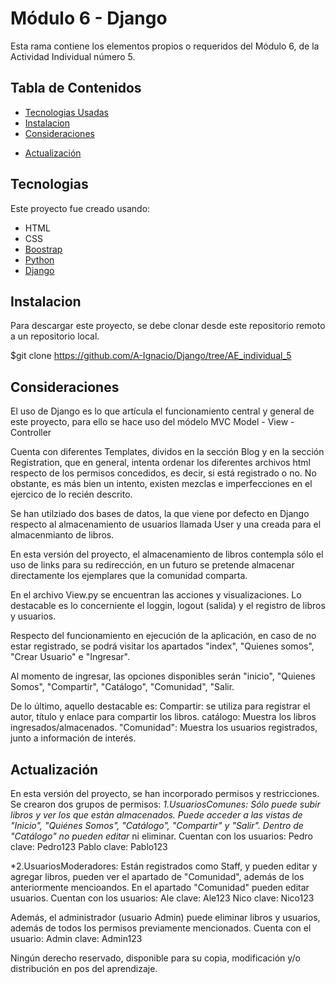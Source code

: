 # Módulo 6 - Django

Esta rama contiene los elementos propios o requeridos del Módulo 6, de la Actividad Individual número 5.

## Tabla de Contenidos

* [Tecnologias Usadas](#Tecnologias)
* [Instalacion](#Instalacion)
* [Consideraciones](#Consideraciones)
+ [Actualización](#Actualizacion)

<a name="Tecnologias"></a>
## Tecnologias

Este proyecto fue creado usando:
* HTML
* CSS
* [Boostrap](https://getbootstrap.com/)
* [Python](https://www.python.org/)
* [Django](https://www.djangoproject.com/)  


<a name="Instalacion"></a>
## Instalacion
Para descargar este proyecto, se debe clonar desde este repositorio remoto a un repositorio local.

$git clone https://github.com/A-Ignacio/Django/tree/AE_individual_5

<a name="Consideraciones"></a>
## Consideraciones

El uso de Django es lo que artícula el funcionamiento central y general de este proyecto, para ello se hace uso del módelo MVC Model - View - Controller

Cuenta con diferentes Templates, dividos en la sección Blog y en la sección Registration, que en general, intenta ordenar los diferentes archivos html respecto de los permisos concedidos, es decir, si está registrado o no. No obstante, es más bien un intento, existen mezclas e imperfecciones en el ejercico de lo recién descrito.

Se han utilziado dos bases de datos, la que viene por defecto en Django respecto al almacenamiento de usuarios llamada User y una creada para el almacenmianto de libros.

En esta versión del proyecto, el almacenamiento de libros contempla sólo el uso de links para su redirección, en un futuro se pretende almacenar directamente los ejemplares que la comunidad comparta.

En el archivo View.py se encuentran las acciones y visualizaciones. Lo destacable es lo concerniente el loggin, logout (salida) y el registro de libros y usuarios.

Respecto del funcionamiento en ejecución de la aplicación, en caso de no estar registrado, se podrá visitar los apartados "index", "Quienes somos", "Crear Usuario" e "Ingresar".

Al momento de ingresar, las opciones disponibles serán "inicio", "Quienes Somos", "Compartir", "Catálogo", "Comunidad", "Salir.

De lo último, aquello destacable es:
  Compartir: se utiliza para registrar el autor, título y enlace para compartir los libros.
  catálogo: Muestra los libros ingresados/almacenados.
  "Comunidad": Muestra los usuarios registrados, junto a información de interés.
  
<a name="Actualizacion"></a>
## Actualización

En esta versión del proyecto, se han incorporado permisos y restricciones.
Se crearon dos grupos de permisos:
*1.UsuariosComunes: Sólo puede subir libros y ver los que están almacenados. Puede acceder a las vistas de "Inicio", "Quiénes Somos", "Catálogo", "Compartir" y "Salir". Dentro de "Catálogo" no pueden editar* ni eliminar.
  Cuentan con los usuarios: 
  Pedro clave: Pedro123
  Pablo clave: Pablo123
  
*2.UsuariosModeradores: Están registrados como Staff, y pueden editar y agregar libros, pueden ver el apartado de "Comunidad", además de los anteriormente mencioandos. En el apartado "Comunidad" pueden editar usuarios.
Cuentan con los usuarios:
Ale clave: Ale123
Nico clave: Nico123

Además, el administrador (usuario Admin) puede eliminar libros y usuarios, además de todos los permisos previamente mencionados.
Cuenta con el usuario:
Admin clave: Admin123
  
Ningún derecho reservado, disponible para su copia, modificación y/o distribución en pos del aprendizaje.
